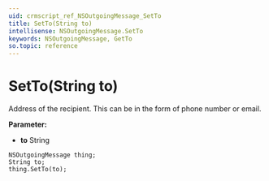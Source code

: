 ```yaml
---
uid: crmscript_ref_NSOutgoingMessage_SetTo
title: SetTo(String to)
intellisense: NSOutgoingMessage.SetTo
keywords: NSOutgoingMessage, GetTo
so.topic: reference
---
```


# SetTo(String to)

Address of the recipient. This can be in the form of phone number or email.

**Parameter:** 
 - **to** String

```crmscript
NSOutgoingMessage thing;
String to;
thing.SetTo(to);
```

